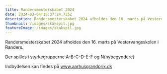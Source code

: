 ```yaml
---
title: Randersmesterskabet 2024
date: 2024-03-04T15:37:24.725Z
description: Randersmesterskabet 2024 afholdes den 16. marts på Vestervangsskolen i Randers
thumbnail: /images/skakspil.jpg
featureImage: /images/skakspil.jpg
---
```

R﻿andersmesterskabet 2024 afholdes den 16. marts på Vestervangsskolen i Randers.

D﻿er spilles i styrkegrupperne A-B-C-D-E-F og N(nybegyndere)

I﻿ndbydelsen kan findes på www.aarhusgrandprix.dk